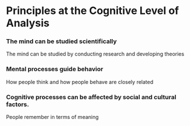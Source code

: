
# Principles at the Cognitive Level of Analysis


### The mind can be studied scientifically


The mind can be studied by conducting research and developing theories


### Mental processes guide behavior


How people think and how people behave are closely related


### Cognitive processes can be affected by social and cultural factors.


People remember in terms of meaning
